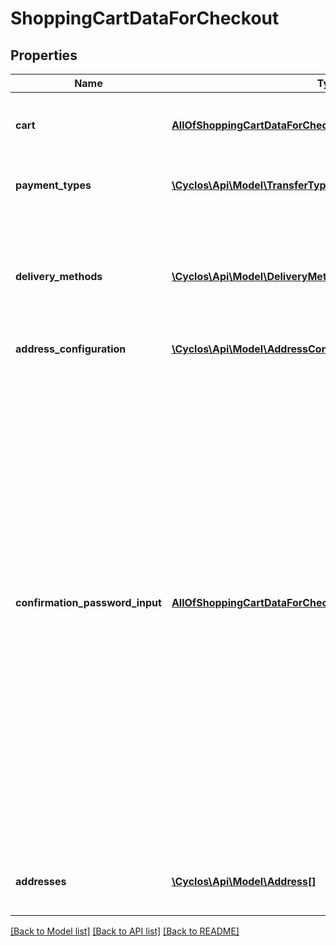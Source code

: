 # ShoppingCartDataForCheckout

## Properties
Name | Type | Description | Notes
------------ | ------------- | ------------- | -------------
**cart** | [**AllOfShoppingCartDataForCheckoutCart**](AllOfShoppingCartDataForCheckoutCart.md) | The cart containing the currency and items. | [optional] 
**payment_types** | [**\Cyclos\Api\Model\TransferType[]**](TransferType.md) | Contains the allowed payment types. | [optional] 
**delivery_methods** | [**\Cyclos\Api\Model\DeliveryMethod[]**](DeliveryMethod.md) | The list of delivery method commons to all of the products added to the shopping cart ordered by name. | [optional] 
**address_configuration** | [**\Cyclos\Api\Model\AddressConfiguration**](AddressConfiguration.md) |  | [optional] 
**confirmation_password_input** | [**AllOfShoppingCartDataForCheckoutConfirmationPasswordInput**](AllOfShoppingCartDataForCheckoutConfirmationPasswordInput.md) | If a confirmation password is used, contains the definitions on how to request that password from the user. This confirmation password is required when performing sensible actions. Sometimes this is dynamic, for example, the confirmation might be configured to be used only once per session, or operations like payments may have a limit per day to be without confirmation (pinless). | [optional] 
**addresses** | [**\Cyclos\Api\Model\Address[]**](Address.md) | The addresses the logged user (i.e the buyer) has. | [optional] 

[[Back to Model list]](../../README.md#documentation-for-models) [[Back to API list]](../../README.md#documentation-for-api-endpoints) [[Back to README]](../../README.md)

